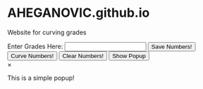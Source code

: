 # AHEGANOVIC.github.io
Website for curving grades

<html>
<head>
    <label for="Name">Enter Grades Here:</label>
    <input type="text" id="grades:" name="grade">
</head>

<body>
<button onclick="getGrades()" id="saveButton" type="button">Save Numbers! </button>
</body>

<body>
<button onclick="curveGrades()" id="curveButton" type="button">Curve Numbers! </button>
</body>

<body>
<button onclick="clearGrades()" id="clearButton" type="button">Clear Numbers! </button>
</body>

<body>
    <button id="saveButton" onclick="getGrades()">Show Popup</button>
    <div id="popup" class="popup">
        <div class="popup-content">
            <span class="close" id="closePopupButton" onclick="closePopup()">×</span>
            <p>This is a simple popup!</p>
</div>
</div>
</body>

<script>
function getGrades(){
    const gradeslist = new Array();
    var grades = document.getElementById('grades').value;
    gradeslist.push(grades)
    var button = document.getElementById("saveButton");
    button.addEventListener("click", getGrades); 
    button.classList.toggle("show");
}
</script>

<script>
    function curveGrades() {
    }
</script>

<script>
    function clearGrades() {
    }
</script>
</html>











